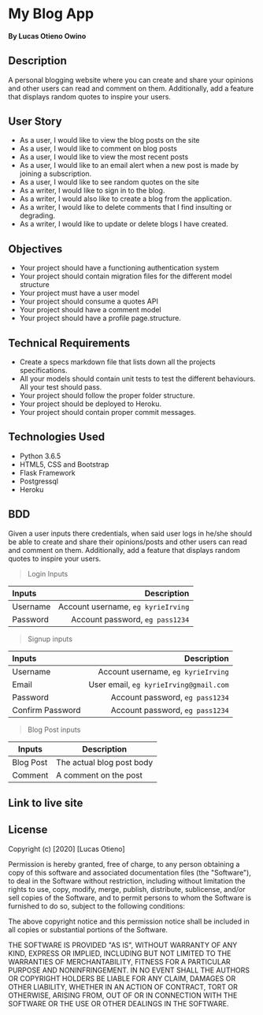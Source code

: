 # My Blog App
#### By Lucas Otieno Owino
## Description
 A personal blogging website where you can create and share your opinions and other users can read and comment on them. Additionally, add a feature that displays random quotes to inspire your users. 
## User Story
* As a user, I would like to view the blog posts on the site
* As a user, I would like to comment on blog posts
* As a user, I would like to view the most recent posts
* As a user, I would like to an email alert when a new post is made by joining a subscription.
* As a user, I would like to see random quotes on the site
* As a writer, I would like to sign in to the blog.
* As a writer, I would also like to create a blog from the application.
* As a writer, I would like to delete comments that I find insulting or degrading.
* As a writer, I would like to update or delete blogs I have created.
## Objectives
* Your project should have a functioning authentication system
* Your project should contain migration files for the different model structure
* Your project must have a user model
* Your project should consume a quotes API
* Your project should have a comment model
* Your project should have a profile page.structure.
## Technical Requirements
* Create a specs markdown file that lists down all the projects specifications.
* All your models should contain unit tests to test the different behaviours. All your test should pass.
* Your project should follow the proper folder structure.
* Your project should be deployed to Heroku.
* Your project should contain proper commit messages.
## Technologies Used
  * Python 3.6.5
  * HTML5, CSS and Bootstrap
  * Flask Framework
  * Postgressql
  * Heroku
## BDD
Given a user inputs there credentials, when said user logs in he/she should be able to create and share their opinions/posts and other users can read and comment on them. Additionally, add a feature that displays random quotes to inspire your users. 
>Login Inputs

| Inputs |  Description |
| :---         |          ---: |
| Username  | Account username, ``eg kyrieIrving``|
| Password  | Account password, ``eg pass1234``|

>Signup inputs

| Inputs |  Description |
| :---         |          ---: |
| Username  | Account username, ``eg kyrieIrving``|
| Email  | User email, ``eg kyrieIrving@gmail.com``|
| Password  | Account password, ``eg pass1234``|
| Confirm Password  | Account password, ``eg pass1234``|

> Blog Post inputs

| Inputs | Description  |
|---|---|
|  Blog Post | The actual blog post body|
| Comment| A comment on the post|


## Link to live site
[](link)
## License
Copyright (c) [2020] [Lucas Otieno]

Permission is hereby granted, free of charge, to any person obtaining a copy
of this software and associated documentation files (the "Software"), to deal
in the Software without restriction, including without limitation the rights
to use, copy, modify, merge, publish, distribute, sublicense, and/or sell
copies of the Software, and to permit persons to whom the Software is
furnished to do so, subject to the following conditions:

The above copyright notice and this permission notice shall be included in all
copies or substantial portions of the Software.

THE SOFTWARE IS PROVIDED "AS IS", WITHOUT WARRANTY OF ANY KIND, EXPRESS OR
IMPLIED, INCLUDING BUT NOT LIMITED TO THE WARRANTIES OF MERCHANTABILITY,
FITNESS FOR A PARTICULAR PURPOSE AND NONINFRINGEMENT. IN NO EVENT SHALL THE
AUTHORS OR COPYRIGHT HOLDERS BE LIABLE FOR ANY CLAIM, DAMAGES OR OTHER
LIABILITY, WHETHER IN AN ACTION OF CONTRACT, TORT OR OTHERWISE, ARISING FROM,
OUT OF OR IN CONNECTION WITH THE SOFTWARE OR THE USE OR OTHER DEALINGS IN THE
SOFTWARE.